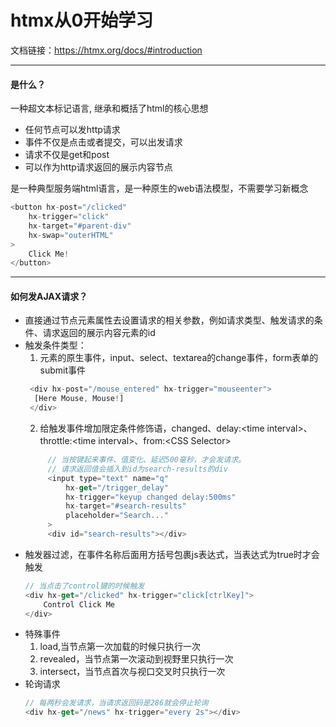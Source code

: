 # htmx从0开始学习
文档链接：<https://htmx.org/docs/#introduction>

___
#### 是什么？
一种超文本标记语言, 继承和概括了html的核心思想
- 任何节点可以发http请求
- 事件不仅是点击或者提交，可以出发请求
- 请求不仅是get和post
- 可以作为http请求返回的展示内容节点

是一种典型服务端html语言，是一种原生的web语法模型，不需要学习新概念
```javascript
<button hx-post="/clicked"
    hx-trigger="click"
    hx-target="#parent-div"
    hx-swap="outerHTML"
>
    Click Me!
</button>
```
****
#### 如何发AJAX请求？
- 直接通过节点元素属性去设置请求的相关参数，例如请求类型、触发请求的条件、请求返回的展示内容元素的id
- 触发条件类型：
  1. 元素的原生事件，input、select、textarea的change事件，form表单的submit事件
   ```javascript
    <div hx-post="/mouse_entered" hx-trigger="mouseenter">
     [Here Mouse, Mouse!]
    </div>
   ```
   2. 给触发事件增加限定条件修饰语，changed、delay:\<time interval>、throttle:\<time interval>、from:\<CSS Selector>
   ```javascript
        // 当按键起来事件、值变化、延迟500毫秒，才会发请求。
        // 请求返回值会插入到id为search-results的div
        <input type="text" name="q"
            hx-get="/trigger_delay"
            hx-trigger="keyup changed delay:500ms"
            hx-target="#search-results"
            placeholder="Search..."
        >
        <div id="search-results"></div>
   ```
- 触发器过滤，在事件名称后面用方括号包裹js表达式，当表达式为true时才会触发
    ```javascript
    // 当点击了control键的时候触发
    <div hx-get="/clicked" hx-trigger="click[ctrlKey]">
        Control Click Me
    </div>
    ```
- 特殊事件
  1. load,当节点第一次加载的时候只执行一次
  2. revealed，当节点第一次滚动到视野里只执行一次
  3. intersect，当节点首次与视口交叉时只执行一次
- 轮询请求
  ```javascript
  // 每两秒会发请求，当请求返回码是286就会停止轮询
  <div hx-get="/news" hx-trigger="every 2s"></div>
  ```
